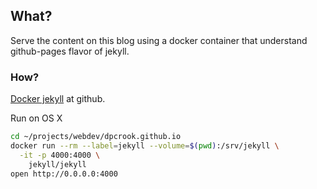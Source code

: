 
## What?

Serve the content on this blog using a docker container that understand
github-pages flavor of jekyll.


### How?

[Docker jekyll](https://github.com/jekyll/docker-jekyll) at github.

Run on OS X

```bash
cd ~/projects/webdev/dpcrook.github.io
docker run --rm --label=jekyll --volume=$(pwd):/srv/jekyll \
  -it -p 4000:4000 \
    jekyll/jekyll
open http://0.0.0.0:4000
```

